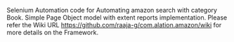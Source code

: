 Selenium Automation code for Automating amazon search with category Book. Simple Page Object model with extent reports implementation. Please refer the Wiki URL https://github.com/raaja-g/com.alation.amazon/wiki for more details on the Framework.